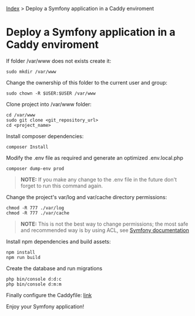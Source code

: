 [Index](../README.md) > Deploy a Symfony application in a Caddy enviroment

# Deploy a Symfony application in a Caddy enviroment

If folder /var/www does not exists create it:
```
sudo mkdir /var/www
```

Change the ownership of this folder to the current user and group:
```
sudo chown -R $USER:$USER /var/www
```

Clone project into /var/www folder:
```
cd /var/www
sudo git clone <git_repository_url>
cd <project_name>
```

Install composer dependencies:
```
composer Install
```

Modify the .env file as required and generate an optimized .env.local.php
```
composer dump-env prod
```
> **NOTE:** If you make any change to the .env file in the future don't forget to run this command again.

Change the project's var/log and var/cache directory permissions:
```
chmod -R 777 ./var/log
chmod -R 777 ./var/cache
```
> **NOTE:** This is not the best way to change permissions; the most safe and recommended way is by using ACL, see [Symfony documentation](https://symfony.com/doc/current/setup/file_permissions.html#configuring-permissions-for-symfony-applications) 

Install npm dependencies and build assets:
```
npm install
npm run build
```

Create the database and run migrations
```
php bin/console d:d:c
php bin/console d:m:m
```

Finally configure the Caddyfile: [link](./configure_caddyfile_symfony.md)

Enjoy your Symfony application!
